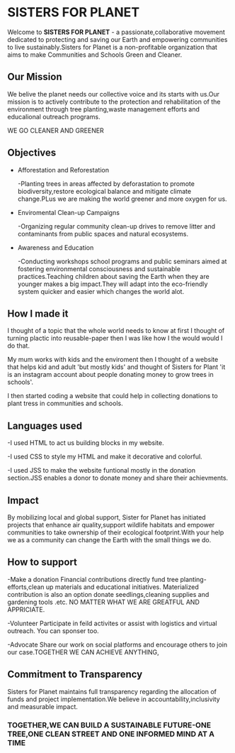 # SISTERS FOR PLANET

Welcome to **SISTERS FOR PLANET** - a passionate,collaborative movement dedicated to protecting and saving our Earth and empowering communities to live sustainably.Sisters for Planet is a non-profitable organization that aims to make Communities and Schools Green and Cleaner.

## Our Mission 
We belive the planet needs our collective voice and its starts with us.Our mission is to actively contribute to the protection and rehabilitation of the environment through tree planting,waste management efforts and educalional outreach programs.

WE GO CLEANER AND GREENER

## Objectives
- Afforestation and Reforestation

    -Planting trees in areas affected by deforastation to promote biodiversity,restore ecological balance and mitigate climate 
     change.PLus we are making the world greener and more oxygen for us.

- Enviromental Clean-up Campaigns

     -Organizing regular community clean-up drives to remove litter and contaminants from public spaces and natural ecosystems.

- Awareness and Education

     -Conducting workshops school programs and public seminars aimed at fostering environmental consciousness and sustainable 
      practices.Teaching children about saving the Earth when they are younger makes a big impact.They will adapt into the eco-friendly 
      system quicker and easier which changes the world alot.

## How I made it
I thought of a topic that the whole world needs to know at first I thought of turning plactic into reusable-paper then I was like how I the would would I do that.

My mum works with kids and the enviroment then I thought of a website that helps kid and adult 'but mostly kids' and thought of Sisters for Plant 'it is an instagram account about people donating money to grow trees in schools'.  

I then started coding a website that could help in collecting donations to plant tress in communities and schools.

## Languages used
-I used HTML to act us building blocks in my website.

-I used CSS to style my HTML and make it decorative and colorful.

-I used JSS to make the website funtional mostly in the donation section.JSS enables a donor to donate money and share their achievments.

## Impact
By mobilizing local and global support, Sister for Planet has initiated projects that enhance air quality,support wildlife habitats and empower communities to take ownership of their ecological footprint.With your help we as a community can change the Earth with the small things we do.

## How to support
-Make a donation
      Financial contributions directly fund tree planting-efforts,clean up materials and educational initiatives.
      Materialized contribution is also an option donate seedlings,cleaning supplies and gardening tools .etc.
      NO MATTER WHAT WE ARE GREATFUL AND APPRICIATE.

-Volunteer
      Participate in feild activites or assist with  logistics and virtual outreach.
      You can sponser too.

-Advocate
      Share our work on social platforms and encourage others to join our case.TOGETHER WE CAN ACHIEVE ANYTHING,

## Commitment to Transparency
Sisters for Planet maintains full transparency regarding the allocation of funds and project implementation.We believe in accountability,inclusivity and measurable impact.

### TOGETHER,WE CAN BUILD A SUSTAINABLE FUTURE-ONE TREE,ONE CLEAN STREET AND ONE INFORMED MIND AT A TIME
